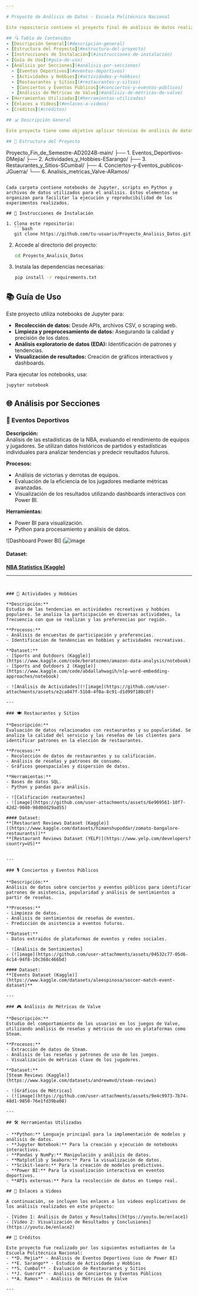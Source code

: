 ```yaml
---

# Proyecto de Análisis de Datos - Escuela Politécnica Nacional

Este repositorio contiene el proyecto final de análisis de datos realizado por los estudiantes de la Escuela Politécnica Nacional. A través de este proyecto, se aplican técnicas avanzadas para extraer conclusiones relevantes de una variedad de fuentes de datos, abordando diversos temas como deportes, hobbies, gastronomía, y más.

## 🔍 Tabla de Contenidos
- [Descripción General](#descripción-general)
- [Estructura del Proyecto](#estructura-del-proyecto)
- [Instrucciones de Instalación](#instrucciones-de-instalación)
- [Guía de Uso](#guía-de-uso)
- [Análisis por Secciones](#análisis-por-secciones)
  - [Eventos Deportivos](#eventos-deportivos)
  - [Actividades y Hobbies](#actividades-y-hobbies)
  - [Restaurantes y Sitios](#restaurantes-y-sitios)
  - [Conciertos y Eventos Públicos](#conciertos-y-eventos-públicos)
  - [Análisis de Métricas de Valve](#análisis-de-métricas-de-valve)
- [Herramientas Utilizadas](#herramientas-utilizadas)
- [Enlaces a Videos](#enlaces-a-videos)
- [Créditos](#créditos)

## 📊 Descripción General

Este proyecto tiene como objetivo aplicar técnicas de análisis de datos para extraer información valiosa de diversas fuentes. Cada sección aborda un tema distinto, utilizando métodos de recolección, limpieza, visualización y análisis de datos. Se emplean técnicas estadísticas, de machine learning y análisis exploratorio para obtener conclusiones basadas en datos reales, lo que permite generar informes de valor práctico para los usuarios.

## 📁 Estructura del Proyecto

```
Proyecto_Fin_de_Semestre-AD2024B-main/
├── 1. Eventos_Deportivos-DMejia/
├── 2. Actividades_y_Hobbies-ESarango/
├── 3. Restaurantes_y_Sitios-SCumbal/
├── 4. Conciertos-y-Eventos_publicos-JGuerra/
└── 6. Analisis_metricas_Valve-ARamos/
```

Cada carpeta contiene notebooks de Jupyter, scripts en Python y archivos de datos utilizados para el análisis. Estos elementos se organizan para facilitar la ejecución y reproducibilidad de los experimentos realizados.

## 🚀 Instrucciones de Instalación

1. Clona este repositorio:
   ```bash
   git clone https://github.com/tu-usuario/Proyecto_Analisis_Datos.git
   ```
2. Accede al directorio del proyecto:
   ```bash
   cd Proyecto_Analisis_Datos
   ```
3. Instala las dependencias necesarias:
   ```bash
   pip install -r requirements.txt
   ```

## 📚 Guía de Uso

Este proyecto utiliza notebooks de Jupyter para:
- **Recolección de datos:** Desde APIs, archivos CSV, o scraping web.
- **Limpieza y preprocesamiento de datos:** Asegurando la calidad y precisión de los datos.
- **Análisis exploratorio de datos (EDA):** Identificación de patrones y tendencias.
- **Visualización de resultados:** Creación de gráficos interactivos y dashboards.

Para ejecutar los notebooks, usa:
```bash
jupyter notebook
```

## 🌐 Análisis por Secciones

### 🏀 Eventos Deportivos

**Descripción:**  
Análisis de las estadísticas de la NBA, evaluando el rendimiento de equipos y jugadores. Se utilizan datos históricos de partidos y estadísticas individuales para analizar tendencias y predecir resultados futuros.

**Procesos:**  
- Análisis de victorias y derrotas de equipos.
- Evaluación de la eficiencia de los jugadores mediante métricas avanzadas.
- Visualización de los resultados utilizando dashboards interactivos con Power BI.

**Herramientas:**  
- Power BI para visualización.
- Python para procesamiento y análisis de datos.

![Dashboard Power BI]
(![image](https://github.com/user-attachments/assets/845326fd-63cf-43d9-bbc5-0f5428d25c69)

#### Dataset:
**[NBA Statistics (Kaggle)](https://www.kaggle.com/code/joshvads/nba-performance-analysis-ridge-vs-linear/input)**

---
```


### 🌸 Actividades y Hobbies

**Descripción:**  
Estudio de las tendencias en actividades recreativas y hobbies populares. Se analiza la participación en diversas actividades, la frecuencia con que se realizan y las preferencias por región.

**Procesos:**  
- Análisis de encuestas de participación y preferencias.
- Identificación de tendencias en hobbies y actividades recreativas.

**Dataset:**  
- [Sports and Outdoors (Kaggle)](https://www.kaggle.com/code/beratozmen/amazon-data-analysis/notebook)
- [Sports and Outdoors 2 (Kaggle)](https://www.kaggle.com/code/abdallahwagih/nlp-word-embedding-approaches/notebook)

- ![Análisis de Actividades](![image](https://github.com/user-attachments/assets/e2ca847f-51b8-4f0a-8c91-d1d99f180c8f)

---

### 🍽️ Restaurantes y Sitios

**Descripción:**  
Evaluación de datos relacionados con restaurantes y su popularidad. Se analiza la calidad del servicio y las reseñas de los clientes para identificar patrones en la elección de restaurantes.

**Procesos:**  
- Recolección de datos de restaurantes y su calificación.
- Análisis de reseñas y patrones de consumo.
- Gráficos geoespaciales y dispersión de datos.

**Herramientas:**  
- Bases de datos SQL.
- Python y pandas para análisis.

- ![Calificación reataurantes]
- ![image](https://github.com/user-attachments/assets/6e909561-10f7-42d2-9040-98d0dd29ad55)

#### Dataset:
**[Restaurant Reviews Dataset (Kaggle)]((https://www.kaggle.com/datasets/himanshupoddar/zomato-bangalore-restaurants))**
**[Restaurant Reviews Dataset (YELP)](https://www.yelp.com/developers?country=US)**


---

### 🎙️ Conciertos y Eventos Públicos

**Descripción:**  
Análisis de datos sobre conciertos y eventos públicos para identificar patrones de asistencia, popularidad y análisis de sentimientos a partir de reseñas.

**Procesos:**  
- Limpieza de datos.
- Análisis de sentimientos de reseñas de eventos.
- Predicción de asistencia a eventos futuros.

**Dataset:**  
- Datos extraídos de plataformas de eventos y redes sociales.

- ![Análisis de Sentimientos]
- (![image](https://github.com/user-attachments/assets/04532c77-05d6-4c14-94f8-10c368c466bd)

#### Dataset:
**[Events Dataset (Kaggle)](https://www.kaggle.com/datasets/aleespinosa/soccer-match-event-dataset)**

---

### 🎮 Análisis de Métricas de Valve

**Descripción:**  
Estudio del comportamiento de los usuarios en los juegos de Valve, utilizando análisis de reseñas y métricas de uso en plataformas como Steam.

**Procesos:**  
- Extracción de datos de Steam.
- Análisis de las reseñas y patrones de uso de los juegos.
- Visualización de métricas clave de los jugadores.

**Dataset:**  
[Steam Reviews (Kaggle)](https://www.kaggle.com/datasets/andrewmvd/steam-reviews)

- ![Gráficos de Métricas]
- (![image](https://github.com/user-attachments/assets/9e4c9973-7b74-48d1-9850-76e1fd39ba08)

---

## 🛠️ Herramientas Utilizadas

- **Python:** Lenguaje principal para la implementación de modelos y análisis de datos.
- **Jupyter Notebook:** Para la creación y ejecución de notebooks interactivos.
- **Pandas y NumPy:** Manipulación y análisis de datos.
- **Matplotlib y Seaborn:** Para la visualización de datos.
- **Scikit-learn:** Para la creación de modelos predictivos.
- **Power BI:** Para la visualización interactiva en eventos deportivos.
- **APIs externas:** Para la recolección de datos en tiempo real.

## 🎥 Enlaces a Videos

A continuación, se incluyen los enlaces a los videos explicativos de los análisis realizados en este proyecto:

- [Video 1: Análisis de Datos y Resultados](https://youtu.be/enlace1)
- [Video 2: Visualización de Resultados y Conclusiones](https://youtu.be/enlace2)

## 👥 Créditos

Este proyecto fue realizado por los siguientes estudiantes de la Escuela Politécnica Nacional:
- **D. Mejia** - Análisis de Eventos Deportivos (uso de Power BI)
- **E. Sarango** - Estudio de Actividades y Hobbies
- **S. Cumbal** - Evaluación de Restaurantes y Sitios
- **J. Guerra** - Análisis de Conciertos y Eventos Públicos
- **A. Ramos** - Análisis de Métricas de Valve

---
